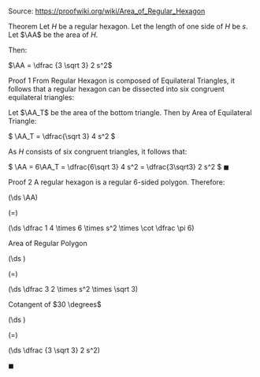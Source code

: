 # 

Source: https://proofwiki.org/wiki/Area_of_Regular_Hexagon

Theorem
Let $H$ be a regular hexagon.
Let the length of one side of $H$ be $s$.
Let $\AA$ be the area of $H$.

Then:

$\AA = \dfrac {3 \sqrt 3} 2 s^2$


Proof 1
From Regular Hexagon is composed of Equilateral Triangles, it follows that a regular hexagon can be dissected into six congruent equilateral triangles:



Let $\AA_T$ be the area of the bottom triangle. 
Then by Area of Equilateral Triangle:

$ \AA_T = \dfrac{\sqrt 3} 4 s^2 $

As $H$ consists of six congruent triangles, it follows that:

$ \AA = 6\AA_T = \dfrac{6\sqrt 3} 4 s^2 = \dfrac{3\sqrt3} 2 s^2 $
$\blacksquare$


Proof 2
A regular hexagon is a regular 6-sided polygon.
Therefore:














\(\ds \AA\)

\(=\)







\(\ds \dfrac 1 4 \times 6 \times s^2 \times \cot \dfrac \pi 6\)





Area of Regular Polygon














\(\ds \)

\(=\)







\(\ds \dfrac 3 2 \times s^2 \times \sqrt 3\)





Cotangent of $30 \degrees$














\(\ds \)

\(=\)







\(\ds \dfrac {3 \sqrt 3} 2 s^2\)









$\blacksquare$





